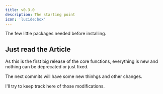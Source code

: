```yaml
---
title: v0.3.0
description: The starting point
icon: 'lucide:box'
---
```


The few little packages needed before installing.

## Just read the Article

As this is the first big release of the core functions, everything is new and nothing can be deprecated or just fixed.

The next commits will have some new thinhgs and other changes.

I'll try to keep track here of those modifications.

